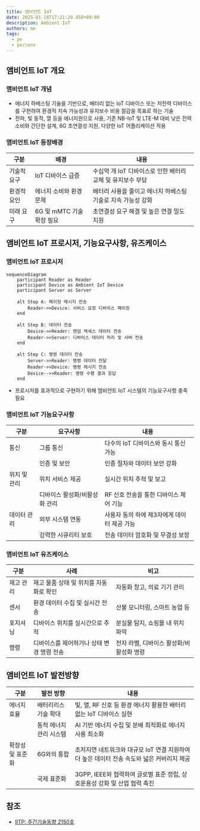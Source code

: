```yaml
---
title: 앰비언트 IoT
date: 2025-01-18T17:21:29.458+09:00
description: Ambient IoT
authors: me
tags:
  - pe
  - pe/conv
---
```


## 앰비언트 IoT 개요

### 앰비언트 IoT 개념

- 에너지 하베스팅 기술을 기반으로, 배터리 없는 IoT 디바이스 또는 저전력 디바이스를 구현하여 환경적 지속 가능성과 유지보수 비용 절감을 목표로 하는 기술
- 전파, 빛 동작, 열 등을 에너지원으로 사용, 기존 NB-IoT 및 LTE-M 대비 낮은 전력 소비와 간단한 설계, 6G 초연결성 지원, 다양한 IoT 어플리케이션 적용

### 앰비언트 IoT 등장배경

| 구분 | 배경 | 내용 |
| --- | --- | --- |
| 기술적 요구 | IoT 디바이스 급증 | 수십억 개 IoT 디바이스로 인한 배터리 교체 및 유지보수 부담 |
| 환경적 요인 | 에너지 소비와 환경 문제 | 배터리 사용을 줄이고 에너지 하베스팅 기술로 지속 가능성 강화 |
| 미래 요구 | 6G 및 mMTC 기술 확장 필요 |초연결성 요구 해결 및 높은 연결 밀도 지원 |

## 앰비언트 IoT 프로시저, 기능요구사항, 유즈케이스

### 앰비언트 IoT 프로시저

```mermaid
sequenceDiagram
    participant Reader as Reader
    participant Device as Ambient IoT Device
    participant Server as Server

    alt Step A: 페이징 메시지 전송
        Reader->>Device: 서비스 요청 디바이스 페이징
    end

    alt Step B: 데이터 전송
        Device->>Reader: 랜덤 액세스 데이터 전송
        Reader->>Server: 디바이스 데이터 처리 및 서버 전송
    end

    alt Step C: 명령 데이터 전송
        Server->>Reader: 명령 데이터 전달
        Reader->>Device: 명령 메시지 전송
        Device-->>Reader: 명령 수행 결과 응답
    end
```

- 프로시저를 효과적으로 구현하기 위해 앰비언트 IoT 시스템의 기능요구사항 충족 필요

### 앰비언트 IoT 기능요구사항

| 구분 | 요구사항 | 내용 |
| --- | --- | --- |
| 통신 | 그룹 통신 | 다수의 IoT 디바이스와 동시 통신 가능 |
| | 인증 및 보안 | 인증 절차와 데이터 보안 강화 |
| 위치 및 관리 | 위치 서비스 제공 | 실시간 위치 추적 및 보고 |
| | 디바이스 활성화/비활성화 관리 | RF 신호 전송을 통한 디바이스 제어 기능 |
| 데이터 관리 | 외부 시스템 연동 | 사용자 동의 하에 제3자에게 데이터 제공 가능 |
| | 강력한 시큐리티 보호 | 전송 데이터 암호화 및 무결성 보장 |

### 앰비언트 IoT 유즈케이스

| 구분 | 사례 | 비고 |
| --- | --- | --- |
| 재고 관리 | 재고 물품 상태 및 위치를 자동화로 확인 | 자동화 창고, 의료 기기 관리 |
| 센서 | 환경 데이터 수집 및 실시간 전송 | 산불 모니터링, 스마트 농업 등 |
| 포지셔닝 | 디바이스 위치를 실시간으로 추적 | 분실물 탐지, 쇼핑몰 내 위치 파악 |
| 명령  | 디바이스를 제어하거나 상태 변경 명령 전송 | 전자 라벨, 디바이스 활성화/비활성화 명령 |

## 앰비언트 IoT 발전방향

| 구분 | 발전 방향 | 내용 |
| --- | --- | --- |
| 에너지 효율 | 배터리리스 기술 확대 | 빛, 열, RF 신호 등 환경 에너지 활용한 배터리 없는 IoT 디바이스 실현 |
| | 동적 에너지 관리 시스템 | AI 기반 에너지 수집 및 분배 최적화로 에너지 사용 최소화 |
| 확장성 및 표준화 | 6G와의 통합 | 초저지연 네트워크와 대규모 IoT 연결 지원하여 더 높은 데이터 전송 속도와 넓은 커버리지 제공 |
| | 국제 표준화 | 3GPP, IEEE와 협력하여 글로벌 표준 정립, 상호운용성 강화 및 산업 협력 촉진 |

## 참조

- [IITP: 주간기술동향 2150호](https://iitp.kr/kr/1/knowledge/periodicalViewA.it?searClassCode=B_ITA_01&masterCode=publication&identifier=1335)
